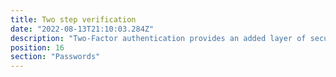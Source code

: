 ```yaml
---
title: Two step verification
date: "2022-08-13T21:10:03.284Z"
description: "Two-Factor authentication provides an added layer of security to ensure that only you have access to your accounts. Most banks require this already, while most email services and social media have the option available for new logins. Go into your accounts and check that this is enabled. You will likely then login using a combination of your password in the browser, and an authentication app on your phone."
position: 16
section: "Passwords"
---
```

